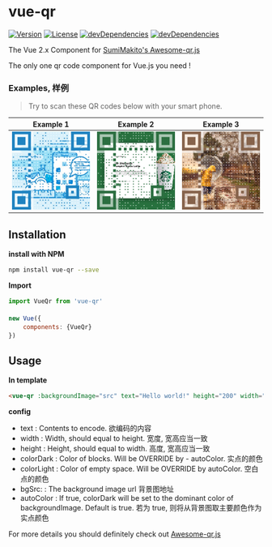 # vue-qr
<a href="https://www.npmjs.com/package/vue-qr"><img src="https://img.shields.io/npm/v/vue-qr.svg" alt="Version"></a>
<a href="https://www.npmjs.com/package/vue-qr"><img src="https://img.shields.io/npm/l/vue-qr.svg" alt="License"></a>
<a href="https://www.npmjs.com/package/vue-qr"><img src="https://img.shields.io/david/dev/binaryify/vue-qr.svg" alt="devDependencies" ></a>
<a href="https://www.npmjs.com/package/vue-qr"><img src="https://img.shields.io/david/binaryify/vue-qr.svg" alt="devDependencies" ></a>

The Vue 2.x Component for [SumiMakito's Awesome-qr.js](https://github.com/SumiMakito/Awesome-qr.js)

The only one qr code component for Vue.js you need !

### Examples, 样例

> Try to scan these QR codes below with your smart phone.

Example 1|Example 2|Example 3
------------ | ------------- | -------------
<img src="https://raw.githubusercontent.com/Binaryify/vue-qr/master/demo/src/assets/result1.png" width="400"> | <img src="https://raw.githubusercontent.com/Binaryify/vue-qr/master/demo/src/assets/result2.png" width="400"> | <img src="https://raw.githubusercontent.com/Binaryify/vue-qr/master/demo/src/assets/result3.png" width="400">

## Installation
**install with NPM**
```bash
npm install vue-qr --save
```
**Import**
```js
import VueQr from 'vue-qr'

new Vue({
    components: {VueQr}
})
```
## Usage
**In template**

```html
<vue-qr :backgroundImage="src" text="Hello world!" height="200" width="200"/>
```
**config**
- text  : Contents to encode. 欲编码的内容
- width : Width, should equal to height. 宽度, 宽高应当一致
- height  : Height, should equal to width. 高度, 宽高应当一致
- colorDark : Color of blocks. Will be OVERRIDE by - autoColor. 实点的颜色
- colorLight : Color of empty space. Will be OVERRIDE by autoColor. 空白点的颜色
- bgSrc: : The background image url 背景图地址
- autoColor : If true, colorDark will be set to the dominant color of backgroundImage. Default is true. 若为 true, 则将从背景图取主要颜色作为实点颜色

For more details you should definitely check out [Awesome-qr.js ](https://github.com/SumiMakito/Awesome-qr.js) 
